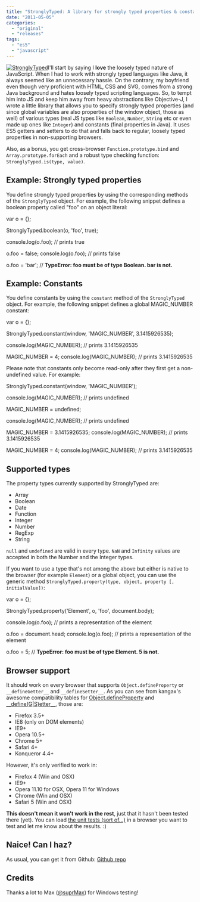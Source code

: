 ```yaml
---
title: "StronglyTyped: A library for strongly typed properties & constants in JavaScript"
date: "2011-05-05"
categories: 
  - "original"
  - "releases"
tags: 
  - "es5"
  - "javascript"
---
```


[![StronglyTyped](http://lea.verou.me/wp-content/uploads/2011/05/strongly-typed-300x210.png "StronglyTyped logo")](http://www.flickr.com/photos/leaverou/5691500699/in/photostream)I'll start by saying I **love** the loosely typed nature of JavaScript. When I had to work with strongly typed languages like Java, it always seemed like an unnecessary hassle. On the contrary, my boyfriend even though very proficient with HTML, CSS and SVG, comes from a strong Java background and hates loosely typed scripting languages. So, to tempt him into JS and keep him away from heavy abstractions like Objective-J, I wrote a little library that allows you to specify strongly typed properties (and since global variables are also properties of the window object, those as well) of various types (real JS types like `Boolean`, `Number`, `String` etc or even made up ones like `Integer`) and constants (final properties in Java). It uses ES5 getters and setters to do that and falls back to regular, loosely typed properties in non-supporting browsers. 

Also, as a bonus, you get cross-browser `Function.prototype.bind` and `Array.prototype.forEach` and a robust type checking function: `StronglyTyped.is(type, value)`.

## Example: Strongly typed properties

You define strongly typed properties by using the corresponding methods of the `StronglyTyped` object. For example, the following snippet defines a boolean property called "foo" on an object literal:

var o = {};

StronglyTyped.boolean(o, 'foo', true);

console.log(o.foo); // prints true

o.foo = false;
console.log(o.foo); // prints false

o.foo = 'bar'; // **TypeError: foo must be of type Boolean. bar is not.**

## Example: Constants

You define constants by using the `constant` method of the `StronglyTyped` object. For example, the following snippet defines a global MAGIC\_NUMBER constant:

var o = {};

StronglyTyped.constant(window, 'MAGIC\_NUMBER', 3.1415926535);

console.log(MAGIC\_NUMBER); // prints 3.1415926535

MAGIC\_NUMBER = 4;
console.log(MAGIC\_NUMBER); // prints 3.1415926535

Please note that constants only become read-only after they first get a non-undefined value. For example:

StronglyTyped.constant(window, 'MAGIC\_NUMBER');

console.log(MAGIC\_NUMBER); // prints undefined

MAGIC\_NUMBER = undefined;

console.log(MAGIC\_NUMBER); // prints undefined

MAGIC\_NUMBER = 3.1415926535;
console.log(MAGIC\_NUMBER); // prints 3.1415926535

MAGIC\_NUMBER = 4;
console.log(MAGIC\_NUMBER); // prints 3.1415926535

## Supported types

The property types currently supported by StronglyTyped are:

- Array
- Boolean
- Date
- Function
- Integer
- Number
- RegExp
- String

`null` and `undefined` are valid in every type. `NaN` and `Infinity` values are accepted in both the Number and the Integer types.

If you want to use a type that's not among the above but either is native to the browser (for example `Element`) or a global object, you can use the generic method `StronglyTyped.property(type, object, property [, initialValue])`:

var o = {};

StronglyTyped.property('Element', o, 'foo', document.body);

console.log(o.foo); // prints a representation of the <body> element

o.foo = document.head;
console.log(o.foo); // prints a representation of the <head> element

o.foo = 5; // **TypeError: foo must be of type Element. 5 is not.**

## Browser support

It should work on every browser that supports `Object.defineProperty` or `__defineGetter__` and `__defineSetter__`. As you can see from kangax's awesome compatibility tables for [Object.defineProperty](http://kangax.github.com/es5-compat-table/) and [\_\_define(G|S)etter\_\_](http://kangax.github.com/es5-compat-table/non-standard/), those are:

- Firefox 3.5+
- IE8 (only on DOM elements)
- IE9+
- Opera 10.5+
- Chrome 5+
- Safari 4+
- Konqueror 4.4+

However, it's only verified to work in:

- Firefox 4 (Win and OSX)
- IE9+
- Opera 11.10 for OSX, Opera 11 for Windows
- Chrome (Win and OSX)
- Safari 5 (Win and OSX)

**This doesn't mean it won't work in the rest**, just that it hasn't been tested there (yet). You can load [the unit tests (sort of...)](http://leaverou.github.com/StronglyTyped/) in a browser you want to test and let me know about the results. :)

## Naice! Can I haz?

As usual, you can get it from Github: [Github repo](https://github.com/LeaVerou/StronglyTyped)

## Credits

Thanks a lot to Max ([@suprMax](http://twitter.com/suprMax)) for Windows testing!
